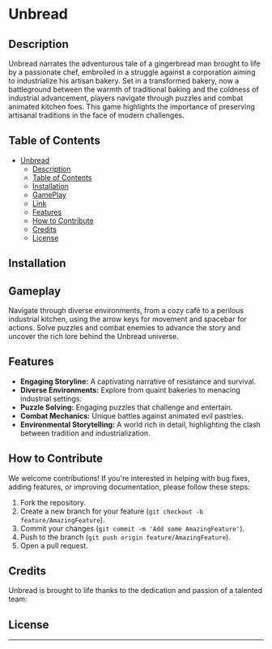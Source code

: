 # Unbread

## Description

Unbread narrates the adventurous tale of a gingerbread man brought to life by a passionate chef, embroiled in a struggle against a corporation aiming to industrialize his artisan bakery. Set in a transformed bakery, now a battleground between the warmth of traditional baking and the coldness of industrial advancement, players navigate through puzzles and combat animated kitchen foes. This game highlights the importance of preserving artisanal traditions in the face of modern challenges.

## Table of Contents

- [Unbread](#unbread)
  - [Description](#description)
  - [Table of Contents](#table-of-contents)
  - [Installation](#installation)
  - [GamePlay](#Gameplay)
  - [Link](#link)
  - [Features](#features)
  - [How to Contribute](#how-to-contribute)
  - [Credits](#credits)
  - [License](#license)

## Installation

<!-- TODO -->
<!-- write good  instaltion when we have a package to install -->


## Gameplay

Navigate through diverse environments, from a cozy café to a perilous industrial kitchen, using the arrow keys for movement and spacebar for actions. Solve puzzles and combat enemies to advance the story and uncover the rich lore behind the Unbread universe.

## Features

- **Engaging Storyline:** A captivating narrative of resistance and survival.
- **Diverse Environments:** Explore from quaint bakeries to menacing industrial settings.
- **Puzzle Solving:** Engaging puzzles that challenge and entertain.
- **Combat Mechanics:** Unique battles against animated evil pastries.
- **Environmental Storytelling:** A world rich in detail, highlighting the clash between tradition and industrialization.

## How to Contribute

We welcome contributions! If you're interested in helping with bug fixes, adding features, or improving documentation, please follow these steps:

1. Fork the repository.
2. Create a new branch for your feature (`git checkout -b feature/AmazingFeature`).
3. Commit your changes (`git commit -m 'Add some AmazingFeature'`).
4. Push to the branch (`git push origin feature/AmazingFeature`).
5. Open a pull request.

## Credits

Unbread is brought to life thanks to the dedication and passion of a talented team:



## License

<!-- TODO: add good licences to the game that is ours -->

---

